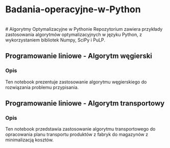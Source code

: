 # Badania-operacyjne-w-Python
<br>
# Algorytmy Optymalizacyjne w Pythonie
Repozytorium zawiera przykłady zastosowania algorytmów optymalizacyjnych w języku Python, z wykorzystaniem bibliotek Numpy, SciPy i PuLP.

## Programowanie liniowe - Algorytm węgierski
### Opis
Ten notebook prezentuje zastosowanie algorytmu węgierskiego do rozwiązania problemu przypisania.

## Programowanie liniowe - Algorytm transportowy
### Opis
Ten notebook przedstawia zastosowanie algorytmu transportowego do opracowania planu transportu produktów z fabryk do magazynów z minimalizacją kosztów.
